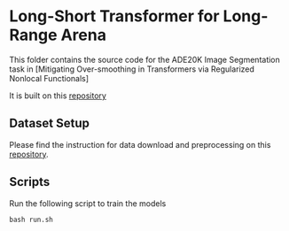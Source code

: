 # Long-Short Transformer for Long-Range Arena

This folder contains the source code for the ADE20K Image Segmentation task in [Mitigating Over-smoothing in Transformers via Regularized Nonlocal Functionals]

It is built on this [repository](https://github.com/rstrudel/segmenter)

## Dataset Setup

Please find the instruction for data download and preprocessing on this [repository](https://github.com/rstrudel/segmenter).

## Scripts

Run the following script to train the models
  ```angular2html
  bash run.sh
  ```